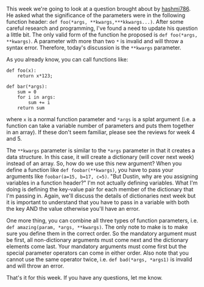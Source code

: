 This week we're going to look at a question brought about by [hashmi786](http://www.codecademy.com/hashmi786). He asked what the significance of the parameters were in the following function header:  `def foo(*args, **kwargs,***kkwargs...)`. After some careful research and programming, I've found a need to update his  question a little bit. The only valid form of the function he proposed is `def foo(*args, **kwargs)`. A parameter with more than two `*` is invalid and will throw a syntax error.  Therefore, today's discussion is the `**kwargs` parameter.

As you already know, you can call functions like:

    def foo(x):
        return x*123;

    def bar(*args):
        sum = 0
        for i in args:
            sum += i
        return sum

where `x` is a normal function parameter and `*args` is a splat argument (i.e. a function can take a variable number of parameters and puts them together in an array). If these don't seem familiar, please see the reviews for week 4 and 5.

The `**kwargs` parameter is similar to the `*args` parameter in that it creates a data structure. In this case, it will create a dictionary (will cover next week) instead of an array. So, how do we use this new argument? When you define a function like `def foobar(**kwargs)`, you have to pass your arguments like `foobar(a=15, b=17, c=5)`. "But Dustin, why are you assigning variables in a function header?" I'm not actually defining variables. What I'm doing is defining the key-value pair for each member of the dictionary that I'm passing in. Again, we'll discuss the details of dictionaries next week but it is important to understand that you have to pass in a variable with both the key AND the value otherwise you'll have an error. 

One more thing, you can combine all three types of function parameters, i.e. `def amazing(param, *args, **kwargs)`. The only note to make is to make sure you define them in the correct order. So the mandatory argument must be first, all non-dictionary arguments must come next and the dictionary elements come last. Your mandatory arguments must come first but the special parameter operators can come in either order. Also note that you cannot use the same operator twice, i.e. `def bad(*args, *args1)` is invalid and will throw an error.

That's it for this week. If you have any questions, let me know.